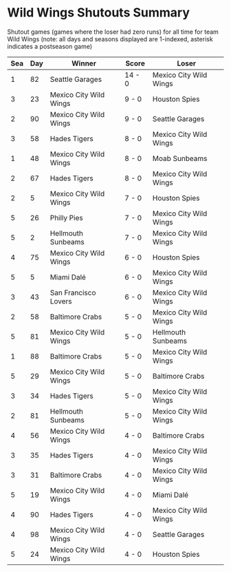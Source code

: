 # Wild Wings Shutouts Summary



Shutout games (games where the loser had zero runs) for all time for team Wild Wings (note: all days and seasons displayed are 1-indexed, asterisk indicates a postseason game)


| Sea | Day | Winner | Score | Loser | 
| ------ |------ |------ |------ |------ |
| 1 | 82 | Seattle Garages | 14 - 0 | Mexico City Wild Wings | 
| 3 | 23 | Mexico City Wild Wings | 9 - 0 | Houston Spies | 
| 2 | 90 | Mexico City Wild Wings | 9 - 0 | Seattle Garages | 
| 3 | 58 | Hades Tigers | 8 - 0 | Mexico City Wild Wings | 
| 1 | 48 | Mexico City Wild Wings | 8 - 0 | Moab Sunbeams | 
| 2 | 67 | Hades Tigers | 8 - 0 | Mexico City Wild Wings | 
| 2 | 5 | Mexico City Wild Wings | 7 - 0 | Houston Spies | 
| 5 | 26 | Philly Pies | 7 - 0 | Mexico City Wild Wings | 
| 5 | 2 | Hellmouth Sunbeams | 7 - 0 | Mexico City Wild Wings | 
| 4 | 75 | Mexico City Wild Wings | 6 - 0 | Houston Spies | 
| 5 | 5 | Miami Dalé | 6 - 0 | Mexico City Wild Wings | 
| 3 | 43 | San Francisco Lovers | 6 - 0 | Mexico City Wild Wings | 
| 2 | 58 | Baltimore Crabs | 5 - 0 | Mexico City Wild Wings | 
| 5 | 81 | Mexico City Wild Wings | 5 - 0 | Hellmouth Sunbeams | 
| 1 | 88 | Baltimore Crabs | 5 - 0 | Mexico City Wild Wings | 
| 5 | 29 | Mexico City Wild Wings | 5 - 0 | Baltimore Crabs | 
| 3 | 34 | Hades Tigers | 5 - 0 | Mexico City Wild Wings | 
| 2 | 81 | Hellmouth Sunbeams | 5 - 0 | Mexico City Wild Wings | 
| 4 | 56 | Mexico City Wild Wings | 4 - 0 | Baltimore Crabs | 
| 3 | 35 | Hades Tigers | 4 - 0 | Mexico City Wild Wings | 
| 3 | 31 | Baltimore Crabs | 4 - 0 | Mexico City Wild Wings | 
| 5 | 19 | Mexico City Wild Wings | 4 - 0 | Miami Dalé | 
| 4 | 90 | Hades Tigers | 4 - 0 | Mexico City Wild Wings | 
| 4 | 98 | Mexico City Wild Wings | 4 - 0 | Seattle Garages | 
| 5 | 24 | Mexico City Wild Wings | 4 - 0 | Houston Spies | 


